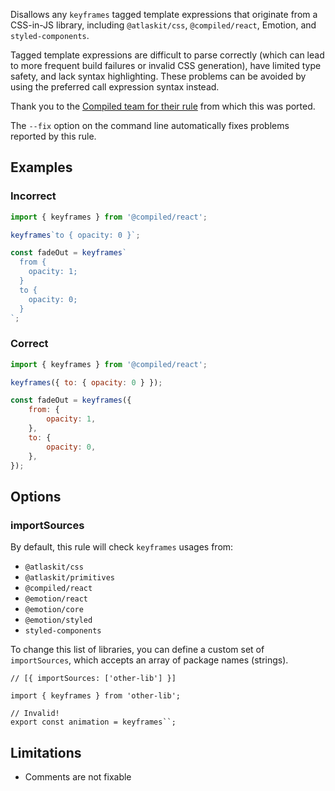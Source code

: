 Disallows any `keyframes` tagged template expressions that originate from a CSS-in-JS library,
including `@atlaskit/css`, `@compiled/react`, Emotion, and `styled-components`.

Tagged template expressions are difficult to parse correctly (which can lead to more frequent build
failures or invalid CSS generation), have limited type safety, and lack syntax highlighting. These
problems can be avoided by using the preferred call expression syntax instead.

Thank you to the
[Compiled team for their rule](https://github.com/atlassian-labs/compiled/tree/master/packages/eslint-plugin/src/rules/no-keyframes-tagged-template-expression)
from which this was ported.

The `--fix` option on the command line automatically fixes problems reported by this rule.

## Examples

### Incorrect

```js
import { keyframes } from '@compiled/react';

keyframes`to { opacity: 0 }`;

const fadeOut = keyframes`
  from {
    opacity: 1;
  }
  to {
    opacity: 0;
  }
`;
```

### Correct

```js
import { keyframes } from '@compiled/react';

keyframes({ to: { opacity: 0 } });

const fadeOut = keyframes({
	from: {
		opacity: 1,
	},
	to: {
		opacity: 0,
	},
});
```

## Options

### importSources

By default, this rule will check `keyframes` usages from:

- `@atlaskit/css`
- `@atlaskit/primitives`
- `@compiled/react`
- `@emotion/react`
- `@emotion/core`
- `@emotion/styled`
- `styled-components`

To change this list of libraries, you can define a custom set of `importSources`, which accepts an
array of package names (strings).

```tsx
// [{ importSources: ['other-lib'] }]

import { keyframes } from 'other-lib';

// Invalid!
export const animation = keyframes``;
```

## Limitations

- Comments are not fixable

